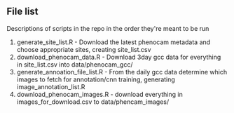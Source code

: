 
## File list
Descriptions of scripts in the repo in the order they're  meant to be run
1. generate_site_list.R - Download the latest phenocam metadata and choose appropriate sites, creating site_list.csv
2. download_phenocam_data.R - Download 3day gcc data for everything in site_list.csv into data/phenocam_gcc/
3. generate_annoation_file_list.R - From the daily gcc data determine which images to fetch for annotation/cnn training, generating image_annotation_list.R
4. download_phenocam_images.R   - download everything in images_for_download.csv to data/phencam_images/
